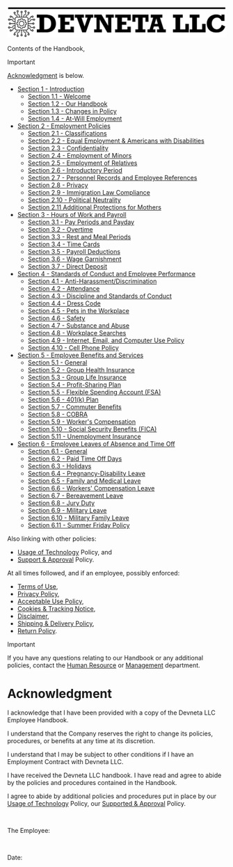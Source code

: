 ![Devneta LLC Banner](/main/assets/png/blackbanner.png)

Contents of the Handbook,

> [!IMPORTANT]
> [Acknowledgment](#acknowledgment) is below.

   + [Section 1 - Introduction](/main/department/human-resource/resources/handbook/section1.md#section-1---introduction-to-devneta-llc)
      + [Section 1.1 - Welcome](/main/department/human-resource/resources/handbook/section1.md#section-11---welcome)
      + [Section 1.2 - Our Handbook](/main/department/human-resource/resources/handbook/section1.md#section-12---our-handbook)
      + [Section 1.3 - Changes in Policy](/main/department/human-resource/resources/handbook/section1.md#section-13---changes-in-policy)
      + [Section 1.4 - At-Will Employment](/main/department/human-resource/resources/handbook/section1.md#section-14---at-will-employment)
   + [Section 2 - Employment Policies](/main/department/human-resource/resources/handbook/section2.md#section-2---employment-policies)
      + [Section 2.1 - Classifications](/main/department/human-resource/resources/handbook/section2.md#section-21---classifications)
      + [Section 2.2 - Equal Employment & Americans with Disabilities](/main/department/human-resource/resources/handbook/section2.md#section-22---equal-employment--americans-with-disabilities)
      + [Section 2.3 - Confidentiality](/main/department/human-resource/resources/handbook/section2.md#section-23---confidentiality)
      + [Section 2.4 - Employment of Minors](/main/department/human-resource/resources/handbook/section2.md#section-24---employment-of-minors)
      + [Section 2.5 - Employment of Relatives](/main/department/human-resource/resources/handbook/section2.md#section-25---employment-of-relatives)
      + [Section 2.6 - Introductory Period](/main/department/human-resource/resources/handbook/section2.md#section-26---introductory-period)
      + [Section 2.7 - Personnel Records and Employee References](/main/department/human-resource/resources/handbook/section2.md#section-27---personnel-records-and-employee-references)
      + [Section 2.8 - Privacy](/main/department/human-resource/resources/handbook/section2.md#section-28---privacy)
      + [Section 2.9 - Immigration Law Compliance](/main/department/human-resource/resources/handbook/section2.md#section-29---immigration-law-compliance)
      + [Section 2.10 - Political Neutrality](/main/department/human-resource/resources/handbook/section2.md#section-210---political-neutrality)
      + [Section 2.11 Additional Protections for Mothers](/main/department/human-resource/resources/handbook/section2.md#section-211---additional-protections-for-mothers)
   + [Section 3 - Hours of Work and Payroll](/main/department/human-resource/resources/handbook/section3.md#section-3---hours-of-work-and-payroll)
      + [Section 3.1 - Pay Periods and Payday](/main/department/human-resource/resources/handbook/section3.md#section-31---pay-periods-and-paydays)
      + [Section 3.2 - Overtime](/main/department/human-resource/resources/handbook/section3.md#section-32---overtime)
      + [Section 3.3 - Rest and Meal Periods](/main/department/human-resource/resources/handbook/section3.md#section-33---rest-and-meal-periods)
      + [Section 3.4 - Time Cards](/main/department/human-resource/resources/handbook/section3.md#section-34---time-cards)
      + [Section 3.5 - Payroll Deductions](/main/department/human-resource/resources/handbook/section3.md#section-35---payroll-deductions)
      + [Section 3.6 - Wage Garnishment](/main/department/human-resource/resources/handbook/section3.md#section-36---wage-garnishment)
      + [Section 3.7 - Direct Deposit](/main/department/human-resource/resources/handbook/section3.md#section-37---direct-deposit)
   + [Section 4 - Standards of Conduct and Employee Performance](/main/department/human-resource/resources/handbook/section4.md#section-4---standards-of-conduct-and-employee-performance)
      + [Section 4.1 - Anti-Harassment/Discrimination](/main/department/human-resource/resources/handbook/section4.md#section-41---anti-harassmentdiscrimination)
      + [Section 4.2 - Attendance](/main/department/human-resource/resources/handbook/section4.md#section-42---attendance)
      + [Section 4.3 - Discipline and Standards of Conduct](/main/department/human-resource/resources/handbook/section4.md#section-43---discipline-and-standards-of-conduct)
      + [Section 4.4 - Dress Code](/main/department/human-resource/resources/handbook/section4.md#section-44---dress-code)
      + [Section 4.5 - Pets in the Workplace](/main/department/human-resource/resources/handbook/section4.md#section-45---pets-in-the-workplace)
      + [Section 4.6 - Safety](/main/department/human-resource/resources/handbook/section4.md#section-46---safety)
      + [Section 4.7 - Substance and Abuse](/main/department/human-resource/resources/handbook/section4.md#section-47---substance-and-abuse)
      + [Section 4.8 - Workplace Searches](/main/department/human-resource/resources/handbook/section4.md#section-48---workplace-searches)
      + [Section 4.9 - Internet, Email, and Computer Use Policy](/main/department/human-resource/resources/handbook/section4.md#section-49---internet-email-and-computer-use-policy)
      + [Section 4.10 - Cell Phone Policy](/main/department/human-resource/resources/handbook/section4.md#section-410---cell-phone-policy)
   + [Section 5 - Employee Benefits and Services](/main/department/human-resource/resources/handbook/section5.md#section-5---employee-benefits-and-services)
      + [Section 5.1 - General](/main/department/human-resource/resources/handbook/section5.md#section-51---general)
      + [Section 5.2 - Group Health Insurance](/main/department/human-resource/resources/handbook/section5.md#section-52---group-health-insurance)
      + [Section 5.3 - Group Life Insurance](/main/department/human-resource/resources/handbook/section5.md#section-53---group-life-insurance)
      + [Section 5.4 - Profit-Sharing Plan](/main/department/human-resource/resources/handbook/section5.md#section-54---profit-sharing-plan)
      + [Section 5.5 - Flexible Spending Account (FSA)](/main/department/human-resource/resources/handbook/section5.md#section-55---flexible-spending-account-fsa)
      + [Section 5.6 - 401(k) Plan](/main/department/human-resource/resources/handbook/section5.md#section-56---401k-plan)
      + [Section 5.7 - Commuter Benefits](/main/department/human-resource/resources/handbook/section5.md#section-57---commuter-benefits)
      + [Section 5.8 - COBRA](/main/department/human-resource/resources/handbook/section5.md#section-58---cobra)
      + [Section 5.9 - Worker's Compensation](/main/department/human-resource/resources/handbook/section5.md#section-59---workers-compensation)
      + [Section 5.10 - Social Security Benefits (FICA)](/main/department/human-resource/resources/handbook/section5.md#section-510---social-security-benefits-fica)
      + [Section 5.11 - Unemployment Insurance](/main/department/human-resource/resources/handbook/section5.md#section-511---unemployment-insurance)
   + [Section 6 - Employee Leaves of Absence and Time Off](/main/department/human-resource/resources/handbook/section6.md#section-6---leaves-of-absence-and-time-off)
      + [Section 6.1 - General](/main/department/human-resource/resources/handbook/section6.md#section-61---general)
      + [Section 6.2 - Paid Time Off Days](/main/department/human-resource/resources/handbook/section6.md#section-62---paid-time-off-days)
      + [Section 6.3 - Holidays](/main/department/human-resource/resources/handbook/section6.md#section-63---holidays)
      + [Section 6.4 - Pregnancy-Disability Leave](/main/department/human-resource/resources/handbook/section6.md#section-64---pregnancy-disability-leave)
      + [Section 6.5 - Family and Medical Leave](/main/department/human-resource/resources/handbook/section6.md#section-65---family-and-medical-leave)
      + [Section 6.6 - Workers' Compensation Leave](/main/department/human-resource/resources/handbook/section6.md#section-66---workers-compensation-leave)
      + [Section 6.7 - Bereavement Leave](/main/department/human-resource/resources/handbook/section6.md#section-67---bereavement-leave)
      + [Section 6.8 - Jury Duty](/main/department/human-resource/resources/handbook/section6.md#section-68---jury-duty)
      + [Section 6.9 - Military Leave](/main/department/human-resource/resources/handbook/section6.md#section-69---military-leave)
      + [Section 6.10 - Military Family Leave](/main/department/human-resource/resources/handbook/section6.md#section-610---military-family-leave)
      + [Section 6.11 - Summer Friday Policy](/main/department/human-resource/resources/handbook/section6.md#section-611---summer-friday-policy)

Also linking with other policies: <br />
   + [Usage of Technology](/main/department/human-resource/resources/handbook/usageoftech.md) Policy, and
   + [Support & Approval](/main/department/human-resource/resources/handbook/support-approval.md) Policy.

At all times followed, and if an employee, possibly enforced:

   + [Terms of Use](/main/policy/consumer/terms-of-use.md), <br />
   + [Privacy Policy](/main/policy/consumer/privacy-policy.md), <br />
   + [Acceptable Use Policy](/main/policy/consumer/acceptable-use.md), <br />
   + [Cookies & Tracking Notice](/main/policy/consumer/cookies.md), <br />
   + [Disclaimer](/main/policy/consumer/disclaimer.md), <br />
   + [Shipping & Delivery Policy](/main/policy/consumer/shipping-delivery.md), <br />
   + [Return Policy](/main/policy/consumer/returns.md). <br />

> [!IMPORTANT]
> If you have any questions relating to our Handbook or any additional policies, contact the [Human Resource](mailto:hr@devneta.org) or [Management](mailto:management@devneta.org) department.

# Acknowledgment 

I acknowledge that I have been provided with a copy of the Devneta LLC Employee Handbook. <br />

I understand that the Company reserves the right to change its policies, procedures, or benefits at any time at its discretion. <br />

I understand that I may be subject to other conditions if I have an Employment Contract with Devneta LLC. <br />

I have received the Devneta LLC handbook. I have read and agree to abide by the policies and procedures contained in the Handbook. <br />

I agree to abide by additional policies and procedures put in place by our [Usage of Technology](/main/department/human-resource/resources/handbook/usageoftech.md) Policy, our [Supported & Approval](/main/department/human-resource/resources/handbook/support-approval.md) Policy. <br />

<br>


The Employee:&nbsp;&ensp;&nbsp;&ensp;&nbsp;&ensp;&nbsp;&ensp;&nbsp;&ensp;&nbsp;&ensp;&nbsp;&ensp;&nbsp;&ensp;&nbsp;&ensp;&nbsp;&ensp;&nbsp;&ensp;&nbsp;&ensp;  <br />

<br />

Date: &nbsp;&ensp;&nbsp;&ensp;&nbsp;&ensp;&nbsp;&ensp;&nbsp;&ensp;&nbsp;&ensp;&nbsp;&ensp;&nbsp;&ensp;&nbsp;&ensp;&nbsp;&ensp;&nbsp;&ensp;&nbsp;&ensp;&nbsp;&ensp;&nbsp;&ensp;&nbsp;&ensp; <br />


